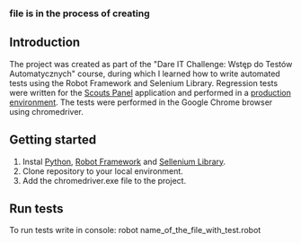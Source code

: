 ### file is in the process of creating

## Introduction
The project was created as part of the "Dare IT Challenge: Wstęp do Testów Automatycznych" course, during which I learned how to write automated tests using the Robot Framework and Selenium Library. Regression tests were written for the [Scouts Panel](https://scouts-test.futbolkolektyw.pl/en/login?redirected=true) application and performed in a [production environment](https://scouts.futbolkolektyw.pl/en/).
The tests were performed in the Google Chrome browser using chromedriver.

## Getting started
1. Instal [Python](https://www.python.org/), [Robot Framework](https://robotframework.org/) and [Sellenium Library](https://github.com/robotframework/SeleniumLibrary).
2. Clone repository to your local environment.
3. Add the chromedriver.exe file to the project.

## Run tests
To run tests write in console: robot name_of_the_file_with_test.robot

